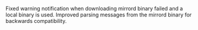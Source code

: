 Fixed warning notification when downloading mirrord binary failed and a local binary is used.
Improved parsing messages from the mirrord binary for backwards compatibility.